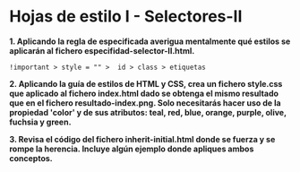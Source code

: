# Hojas de estilo I - Selectores-II

**1. Aplicando la regla de especificada averigua mentalmente qué estilos se aplicarán al fichero especifidad-selector-II.html.**
```
!important > style = "" >  id > class > etiquetas 
```

**2. Aplicando la guía de estilos de HTML y CSS, crea un fichero style.css que aplicado al fichero index.html dado se obtenga el mismo resultado que en el fichero resultado-index.png. Solo necesitarás hacer uso de la propiedad 'color' y de sus atributos: teal, red, blue, orange, purple, olive, fuchsia y green.** 

**3. Revisa el código del fichero inherit-initial.html donde se fuerza y se rompe la herencia. Incluye algún ejemplo donde apliques ambos conceptos.**
